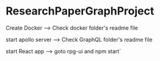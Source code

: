 # ResearchPaperGraphProject
Create Docker --> Check docker folder's readme file

start apollo server --> Check GraphQL folder's readme file

start React app --> goto rpg-ui and npm start`